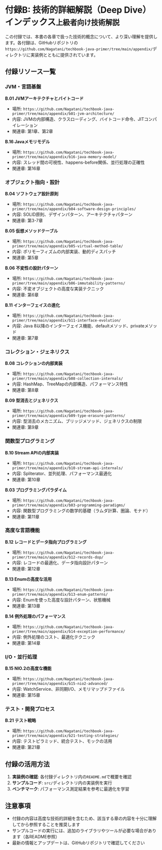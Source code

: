 # 付録B: 技術的詳細解説（Deep Dive）インデックス<small>上級者向け技術解説</small>

この付録では、本書の各章で扱った技術的概念について、より深い理解を提供します。各付録は、GitHubリポジトリの`https://github.com/Nagatani/techbook-java-primer/tree/main/appendix/`ディレクトリに実装例とともに提供されています。

## 付録リソース一覧

### JVM・言語基盤

**B.01 JVMアーキテクチャとバイトコード**
- 場所: `https://github.com/Nagatani/techbook-java-primer/tree/main/appendix/b01-jvm-architecture/`
- 内容: JVMの内部構造、クラスローディング、バイトコード命令、JITコンパイレーション
- 関連章: 第1章、第2章

**B.16 Javaメモリモデル**
- 場所: `https://github.com/Nagatani/techbook-java-primer/tree/main/appendix/b16-java-memory-model/`
- 内容: スレッド間の可視性、happens-before関係、並行処理の正確性
- 関連章: 第16章

### オブジェクト指向・設計

**B.04 ソフトウェア設計原則**
- 場所: `https://github.com/Nagatani/techbook-java-primer/tree/main/appendix/b04-software-design-principles/`
- 内容: SOLID原則、デザインパターン、アーキテクチャパターン
- 関連章: 第3-7章

**B.05 仮想メソッドテーブル**
- 場所: `https://github.com/Nagatani/techbook-java-primer/tree/main/appendix/b05-virtual-method-table/`
- 内容: ポリモーフィズムの内部実装、動的ディスパッチ
- 関連章: 第5章

**B.06 不変性の設計パターン**
- 場所: `https://github.com/Nagatani/techbook-java-primer/tree/main/appendix/b06-immutability-patterns/`
- 内容: 不変オブジェクトの高度な実装テクニック
- 関連章: 第6章

**B.11 インターフェイスの進化**
- 場所: `https://github.com/Nagatani/techbook-java-primer/tree/main/appendix/b11-interface-evolution/`
- 内容: Java 8以降のインターフェイス機能、defaultメソッド、privateメソッド
- 関連章: 第7章

### コレクション・ジェネリクス

**B.08 コレクションの内部実装**
- 場所: `https://github.com/Nagatani/techbook-java-primer/tree/main/appendix/b08-collection-internals/`
- 内容: HashMap、TreeMapの内部構造、パフォーマンス特性
- 関連章: 第8章

**B.09 型消去とジェネリクス**
- 場所: `https://github.com/Nagatani/techbook-java-primer/tree/main/appendix/b09-type-erasure-patterns/`
- 内容: 型消去のメカニズム、ブリッジメソッド、ジェネリクスの制限
- 関連章: 第9章

### 関数型プログラミング

**B.10 Stream APIの内部実装**
- 場所: `https://github.com/Nagatani/techbook-java-primer/tree/main/appendix/b10-stream-api-internals/`
- 内容: Spliterator、並列処理、パフォーマンス最適化
- 関連章: 第10章

**B.03 プログラミングパラダイム**
- 場所: `https://github.com/Nagatani/techbook-java-primer/tree/main/appendix/b03-programming-paradigms/`
- 内容: 関数型プログラミングの数学的基礎（ラムダ計算、圏論、モナド）
- 関連章: 第11章

### 高度な言語機能

**B.12 レコードとデータ指向プログラミング**
- 場所: `https://github.com/Nagatani/techbook-java-primer/tree/main/appendix/b12-records-dop/`
- 内容: レコードの最適化、データ指向設計パターン
- 関連章: 第12章

**B.13 Enumの高度な活用**
- 場所: `https://github.com/Nagatani/techbook-java-primer/tree/main/appendix/b13-enum-patterns/`
- 内容: Enumを使った高度な設計パターン、状態機械
- 関連章: 第13章

**B.14 例外処理のパフォーマンス**
- 場所: `https://github.com/Nagatani/techbook-java-primer/tree/main/appendix/b14-exception-performance/`
- 内容: 例外処理のコスト、最適化テクニック
- 関連章: 第14章

### I/O・並行処理

**B.15 NIO.2の高度な機能**
- 場所: `https://github.com/Nagatani/techbook-java-primer/tree/main/appendix/b15-nio2-advanced/`
- 内容: WatchService、非同期I/O、メモリマップドファイル
- 関連章: 第15章

### テスト・開発プロセス

**B.21 テスト戦略**
- 場所: `https://github.com/Nagatani/techbook-java-primer/tree/main/appendix/b21-testing-strategies/`
- 内容: テストピラミッド、統合テスト、モックの活用
- 関連章: 第21章

## 付録の活用方法

1. **実装例の確認**: 各付録ディレクトリ内の`README.md`で概要を確認
2. **サンプルコード**: `src/`ディレクトリ内の実装例を実行
3. **ベンチマーク**: パフォーマンス測定結果を参考に最適化を学習

## 注意事項

- 付録の内容は高度な技術的詳細を含むため、該当する章の内容を十分に理解してから参照することを推奨します
- サンプルコードの実行には、追加のライブラリやツールが必要な場合があります（各README参照）
- 最新の情報とアップデートは、GitHubリポジトリで確認してください